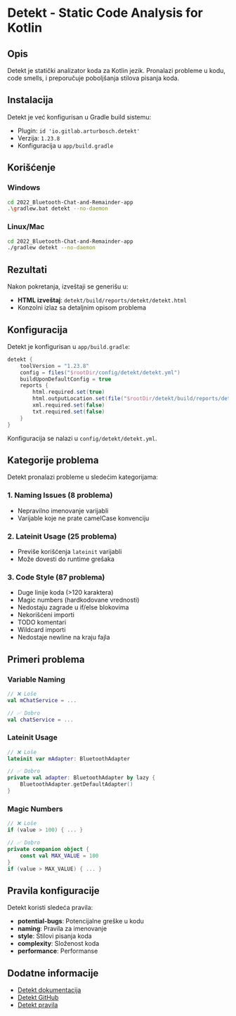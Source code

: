 # Detekt - Static Code Analysis for Kotlin

## Opis
Detekt je statički analizator koda za Kotlin jezik. Pronalazi probleme u kodu, code smells, i preporučuje poboljšanja stilova pisanja koda.

## Instalacija
Detekt je već konfigurisan u Gradle build sistemu:
- Plugin: `id 'io.gitlab.arturbosch.detekt'`
- Verzija: `1.23.8`
- Konfiguracija u `app/build.gradle`

## Korišćenje

### Windows
```bash
cd 2022_Bluetooth-Chat-and-Remainder-app
.\gradlew.bat detekt --no-daemon
```

### Linux/Mac
```bash
cd 2022_Bluetooth-Chat-and-Remainder-app
./gradlew detekt --no-daemon
```

## Rezultati
Nakon pokretanja, izveštaji se generišu u:
- **HTML izveštaj**: `detekt/build/reports/detekt/detekt.html`
- Konzolni izlaz sa detaljnim opisom problema

## Konfiguracija
Detekt je konfigurisan u `app/build.gradle`:

```gradle
detekt {
    toolVersion = "1.23.8"
    config = files("$rootDir/config/detekt/detekt.yml")
    buildUponDefaultConfig = true
    reports {
        html.required.set(true)
        html.outputLocation.set(file("$rootDir/detekt/build/reports/detekt/detekt.html"))
        xml.required.set(false)
        txt.required.set(false)
    }
}
```

Konfiguracija se nalazi u `config/detekt/detekt.yml`.

## Kategorije problema
Detekt pronalazi probleme u sledećim kategorijama:

### 1. Naming Issues (8 problema)
- Nepravilno imenovanje varijabli
- Varijable koje ne prate camelCase konvenciju

### 2. Lateinit Usage (25 problema)
- Previše korišćenja `lateinit` varijabli
- Može dovesti do runtime grešaka

### 3. Code Style (87 problema)
- Duge linije koda (>120 karaktera)
- Magic numbers (hardkodovane vrednosti)
- Nedostaju zagrade u if/else blokovima
- Nekorišćeni importi
- TODO komentari
- Wildcard importi
- Nedostaje newline na kraju fajla

## Primeri problema

### Variable Naming
```kotlin
// ❌ Loše
val mChatService = ...

// ✅ Dobro
val chatService = ...
```

### Lateinit Usage
```kotlin
// ❌ Loše
lateinit var mAdapter: BluetoothAdapter

// ✅ Dobro
private val adapter: BluetoothAdapter by lazy {
    BluetoothAdapter.getDefaultAdapter()
}
```

### Magic Numbers
```kotlin
// ❌ Loše
if (value > 100) { ... }

// ✅ Dobro
private companion object {
    const val MAX_VALUE = 100
}
if (value > MAX_VALUE) { ... }
```

## Pravila konfiguracije
Detekt koristi sledeća pravila:
- **potential-bugs**: Potencijalne greške u kodu
- **naming**: Pravila za imenovanje
- **style**: Stilovi pisanja koda
- **complexity**: Složenost koda
- **performance**: Performanse

## Dodatne informacije
- [Detekt dokumentacija](https://detekt.github.io/detekt/)
- [Detekt GitHub](https://github.com/detekt/detekt)
- [Detekt pravila](https://detekt.github.io/detekt/rules.html)

